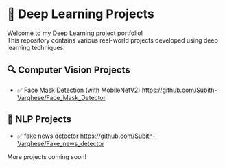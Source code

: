 
 # 🤖 Deep Learning Projects

Welcome to my Deep Learning project portfolio!  
This repository contains various real-world projects developed using deep learning techniques.

## 🔍 Computer Vision Projects
- ✅ Face Mask Detection (with MobileNetV2)  https://github.com/Subith-Varghese/Face_Mask_Detector


## 🧠 NLP Projects
- ✅ fake news detector https://github.com/Subith-Varghese/Fake_news_detector

More projects coming soon!
